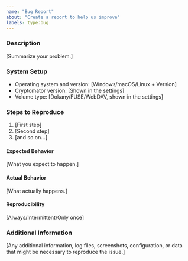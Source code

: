 ```yaml
---
name: "Bug Report"
about: "Create a report to help us improve"
labels: type:bug
---
```


<!--

Do you want to ask a QUESTION? Are you looking for SUPPORT?
We're happy to help you via our support channels! Please read: https://github.com/cryptomator/cryptomator/blob/develop/SUPPORT.md

By filing an issue, you are expected to comply with our code of conduct: https://github.com/cryptomator/cryptomator/blob/develop/.github/CODE_OF_CONDUCT.md

Of course, we also expect you to search for existing similar issues first! ;) https://github.com/cryptomator/cryptomator/issues?q=

-->

### Description

[Summarize your problem.]

### System Setup

* Operating system and version: [Windows/macOS/Linux + Version]
* Cryptomator version: [Shown in the settings]
* Volume type: [Dokany/FUSE/WebDAV, shown in the settings]

### Steps to Reproduce

1. [First step]
2. [Second step]
3. [and so on…]

#### Expected Behavior

[What you expect to happen.]

#### Actual Behavior

[What actually happens.]

#### Reproducibility

[Always/Intermittent/Only once]

### Additional Information

[Any additional information, log files, screenshots, configuration, or data that might be necessary to reproduce the issue.]

<!--

If you want to add the log file or screenshots, please add them as attachments. If your log file seems empty and doesn't show any errors, you may enable the debug mode first. Here is how to do that: https://community.cryptomator.org/t/how-do-i-enable-debug-mode/36

Then reproduce the problem to ensure all important information is contained in there. You may use test data or redact sensitive information from the log file.

Log file location:
- Windows: %appdata%/Cryptomator
- macOS: ~/Library/Logs/Cryptomator
- Linux: ~/.local/share/Cryptomator/logs

-->
